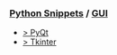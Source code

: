 ### [Python Snippets](../README.md) / [GUI](README.md)
- [> PyQt](PyQt/README.md)
- [> Tkinter](Tkinter/README.md)
